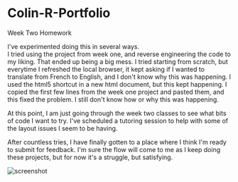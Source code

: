 # Colin-R-Portfolio
Week Two Homework

I've experimented doing this in several ways.  
I tried using the project from week one, and reverse engineering the code to my liking.  That ended up being a big mess.  I tried starting from scratch, but everytime I refreshed the local browser, it kept asking if I wanted to translate from French to English, and I don't know why this was happening.  I used the html5 shortcut in a new html document, but this kept happening.  I copied the first few lines from the week one project and pasted them, and this fixed the problem.  I still don't know how or why this was happening.

At this point, I am just going through the week two classes to see what bits of code I want to try.  I've scheduled a tutoring session to help with some of the layout issues I seem to be having.


After countless tries, I have finally gotten to a place where I think I'm ready to submit for feedback.  I'm sure the flow will come to me as I keep doing these projects, but for now it's a struggle, but satisfying.

![screenshot](https://github.com/Splash1972/Colin-R-Portfolio/assets/161398773/3fb42c6b-ecaa-4cf4-8c67-17a33b06f854)



